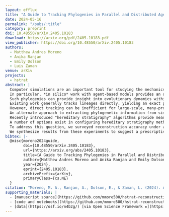 ```yaml
---
layout: efflux
title: "A Guide to Tracking Phylogenies in Parallel and Distributed Agent-based Evolution Models"
date: 2024-05-16
permalink: "/pubs/:title"
category: preprint
doi: 10.48550/arXiv.2405.10183
download: https://arxiv.org/pdf/2405.10183.pdf
view_publisher: https://doi.org/10.48550/arXiv.2405.10183
authors:
  - Matthew Andres Moreno
  - Anika Ranjan
  - Emily Dolson
  - Luis Zaman
venue: arXiv
projects:
  - hstrat
abstract: |
  Computer simulations are an important tool for studying the mechanics of biological evolution.
  In particular, *in silico* work with agent-based models provides an opportunity to collect high-quality records of ancestry relationships among simulated agents.
  Such phylogenies can provide insight into evolutionary dynamics within these simulations.
  Existing work generally tracks lineages directly, yielding an exact phylogenetic record of evolutionary history.
  However, direct tracking can be inefficient for large-scale, many-processor evolutionary simulations.
  An alternate approach to extracting phylogenetic information from simulation that scales more favorably is *post hoc* estimation, akin to how bioinformaticians build phylogenies by assessing genetic similarities between organisms.
  Recently introduced "hereditary stratigraphy" algorithms provide means for efficient inference of phylogenetic history from non-coding annotations on simulated organisms' genomes.
  A number of options exist in configuring hereditary stratigraphy methodology, but no work has yet tested how they impact reconstruction quality.
  To address this question, we surveyed reconstruction accuracy under alternate configurations across a matrix of evolutionary conditions varying in selection pressure, spatial structure, and ecological dynamics.
  We synthesize results from these experiments to suggest a prescriptive system of best practices for work with hereditary stratigraphy, ultimately guiding researchers in choosing appropriate instrumentation for large-scale simulation studies.
bibtex: |-
  @misc{moreno2024guide,
        doi={10.48550/arXiv.2405.10183},
        url={https://arxiv.org/abs/2405.10183},
        title={A Guide to Tracking Phylogenies in Parallel and Distributed Agent-based Evolution Models},
        author={Matthew Andres Moreno and Anika Ranjan and Emily Dolson and Luis Zaman},
        year={2024},
        eprint={2405.10183},
        archivePrefix={arXiv},
        primaryClass={cs.NE}
  }
citation: "Moreno, M. A., Ranjan, A., Dolson, E., & Zaman, L. (2024). A Guide to Tracking Phylogenies in Parallel and Distributed Agent-based Evolution Models. arXiv preprint arXiv:2405.10183. https://doi.org/10.48550/arXiv.2405.10183"
supporting_materials: |
  - [manuscript source](https://github.com/mmore500/hstrat-reconstruction-quality/) [via GitHub <i class="icon-github-1"></i>](https://github.com/)
  - [code and notebooks](https://github.com/mmore500/hstrat-reconstruction-quality/) [via GitHub <i class="icon-github-1"></i>](https://github.com/)
  - [data](https://osf.io/n4b2g/) [via Open Science Framework ❋](https://osf.io)
---
```

